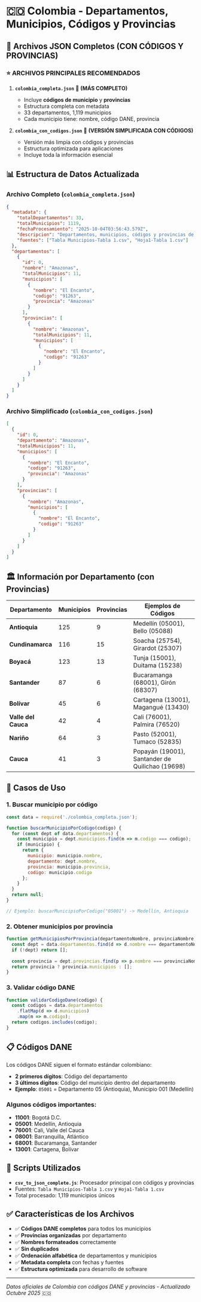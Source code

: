 # 🇨🇴 Colombia - Departamentos, Municipios, Códigos y Provincias

## 📁 Archivos JSON Completos (CON CÓDIGOS Y PROVINCIAS)

### ⭐ **ARCHIVOS PRINCIPALES RECOMENDADOS**

1. **`colombia_completa.json`** 🎯 **(MÁS COMPLETO)**
   - Incluye **códigos de municipio** y **provincias**
   - Estructura completa con metadata
   - 33 departamentos, 1,119 municipios
   - Cada municipio tiene: nombre, código DANE, provincia

2. **`colombia_con_codigos.json`** 🎯 **(VERSIÓN SIMPLIFICADA CON CÓDIGOS)**
   - Versión más limpia con códigos y provincias
   - Estructura optimizada para aplicaciones
   - Incluye toda la información esencial

## 📊 Estructura de Datos Actualizada

### Archivo Completo (`colombia_completa.json`)
```json
{
  "metadata": {
    "totalDepartamentos": 33,
    "totalMunicipios": 1119,
    "fechaProcesamiento": "2025-10-04T03:56:43.579Z",
    "descripcion": "Departamentos, municipios, códigos y provincias de Colombia",
    "fuentes": ["Tabla Municipios-Tabla 1.csv", "Hoja1-Tabla 1.csv"]
  },
  "departamentos": [
    {
      "id": 0,
      "nombre": "Amazonas",
      "totalMunicipios": 11,
      "municipios": [
        {
          "nombre": "El Encanto",
          "codigo": "91263",
          "provincia": "Amazonas"
        }
      ],
      "provincias": [
        {
          "nombre": "Amazonas",
          "totalMunicipios": 11,
          "municipios": [
            {
              "nombre": "El Encanto",
              "codigo": "91263"
            }
          ]
        }
      ]
    }
  ]
}
```

### Archivo Simplificado (`colombia_con_codigos.json`)
```json
[
  {
    "id": 0,
    "departamento": "Amazonas",
    "totalMunicipios": 11,
    "municipios": [
      {
        "nombre": "El Encanto",
        "codigo": "91263",
        "provincia": "Amazonas"
      }
    ],
    "provincias": [
      {
        "nombre": "Amazonas",
        "municipios": [
          {
            "nombre": "El Encanto",
            "codigo": "91263"
          }
        ]
      }
    ]
  }
]
```

## 🏛️ Información por Departamento (con Provincias)

| Departamento | Municipios | Provincias | Ejemplos de Códigos |
|--------------|------------|------------|-------------------|
| **Antioquia** | 125 | 9 | Medellín (05001), Bello (05088) |
| **Cundinamarca** | 116 | 15 | Soacha (25754), Girardot (25307) |
| **Boyacá** | 123 | 13 | Tunja (15001), Duitama (15238) |
| **Santander** | 87 | 6 | Bucaramanga (68001), Girón (68307) |
| **Bolívar** | 45 | 6 | Cartagena (13001), Magangué (13430) |
| **Valle del Cauca** | 42 | 4 | Cali (76001), Palmira (76520) |
| **Nariño** | 64 | 3 | Pasto (52001), Tumaco (52835) |
| **Cauca** | 41 | 3 | Popayán (19001), Santander de Quilichao (19698) |

## 🎯 Casos de Uso

### 1. Buscar municipio por código
```javascript
const data = require('./colombia_completa.json');

function buscarMunicipioPorCodigo(codigo) {
  for (const dept of data.departamentos) {
    const municipio = dept.municipios.find(m => m.codigo === codigo);
    if (municipio) {
      return {
        municipio: municipio.nombre,
        departamento: dept.nombre,
        provincia: municipio.provincia,
        codigo: municipio.codigo
      };
    }
  }
  return null;
}

// Ejemplo: buscarMunicipioPorCodigo("05001") -> Medellín, Antioquia
```

### 2. Obtener municipios por provincia
```javascript
function getMunicipiosPorProvincia(departamentoNombre, provinciaNombre) {
  const dept = data.departamentos.find(d => d.nombre === departamentoNombre);
  if (!dept) return [];
  
  const provincia = dept.provincias.find(p => p.nombre === provinciaNombre);
  return provincia ? provincia.municipios : [];
}
```

### 3. Validar código DANE
```javascript
function validarCodigoDane(codigo) {
  const codigos = data.departamentos
    .flatMap(d => d.municipios)
    .map(m => m.codigo);
  return codigos.includes(codigo);
}
```

## 📋 Códigos DANE

Los códigos DANE siguen el formato estándar colombiano:
- **2 primeros dígitos**: Código del departamento
- **3 últimos dígitos**: Código del municipio dentro del departamento
- **Ejemplo**: `05001` = Departamento 05 (Antioquia), Municipio 001 (Medellín)

### Algunos códigos importantes:
- **11001**: Bogotá D.C.
- **05001**: Medellín, Antioquia
- **76001**: Cali, Valle del Cauca
- **08001**: Barranquilla, Atlántico
- **68001**: Bucaramanga, Santander
- **13001**: Cartagena, Bolívar

## 🔧 Scripts Utilizados

- **`csv_to_json_complete.js`**: Procesador principal con códigos y provincias
- Fuentes: `Tabla Municipios-Tabla 1.csv` y `Hoja1-Tabla 1.csv`
- Total procesado: 1,119 municipios únicos

## ✅ Características de los Archivos

- ✅ **Códigos DANE completos** para todos los municipios
- ✅ **Provincias organizadas** por departamento  
- ✅ **Nombres formateados** correctamente
- ✅ **Sin duplicados** 
- ✅ **Ordenación alfabética** de departamentos y municipios
- ✅ **Metadata completa** con fechas y fuentes
- ✅ **Estructura optimizada** para desarrollo de software

---

*Datos oficiales de Colombia con códigos DANE y provincias - Actualizado Octubre 2025* 🇨🇴
